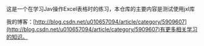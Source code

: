 这是一个在学习Jav操作Excel表格时的练习，本仓库的主要内容是测试使用jxl库

我的博客：[http://blog.csdn.net/u010657094/article/category/5909607](http://blog.csdn.net/u010657094/article/category/5909607)有更多相关学习的知识。

